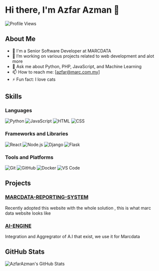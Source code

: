 # Hi there, I'm Azfar Azman 👋

![Profile Views](https://komarev.com/ghpvc/?username=AzfarAzmanMARC&color=blue)

## About Me

- 💼 I'm a Senior Software Developer at MARCDATA 
- 🔭 I’m working on various projects related to web development and alot more
- 💬 Ask me about Python, PHP, JavaScript, and Machine Learning
- 📫 How to reach me: [azfar@marc.com.my]
- ⚡ Fun fact: I love cats

## Skills

### Languages
![Python](https://img.shields.io/badge/-Python-333333?style=flat&logo=python)
![JavaScript](https://img.shields.io/badge/-JavaScript-333333?style=flat&logo=javascript)
![HTML](https://img.shields.io/badge/-HTML-333333?style=flat&logo=html5)
![CSS](https://img.shields.io/badge/-CSS-333333?style=flat&logo=css3)

### Frameworks and Libraries
![React](https://img.shields.io/badge/-React-333333?style=flat&logo=react)
![Node.js](https://img.shields.io/badge/-Node.js-333333?style=flat&logo=node.js)
![Django](https://img.shields.io/badge/-Django-333333?style=flat&logo=django)
![Flask](https://img.shields.io/badge/-Flask-333333?style=flat&logo=flask)

### Tools and Platforms
![Git](https://img.shields.io/badge/-Git-333333?style=flat&logo=git)
![GitHub](https://img.shields.io/badge/-GitHub-333333?style=flat&logo=github)
![Docker](https://img.shields.io/badge/-Docker-333333?style=flat&logo=docker)
![VS Code](https://img.shields.io/badge/-VS%20Code-333333?style=flat&logo=visual-studio-code)

## Projects

### [MARCDATA-REPORTING-SYSTEM](https://github.com/marc-data-tech/user-app-next)
Recently adopted this website with the whole solution , this is what marc data website looks like

### [AI-ENGINE](https://github.com/marc-data-tech/marcdata-ai-engine)
Integration and Aggregrator of A.I that exist, we use it for Marcdata

## GitHub Stats

![AzfarAzman's GitHub Stats](https://github-readme-stats.vercel.app/api?username=fabpot&show_icons=true&theme=dark%20last%20year?)

